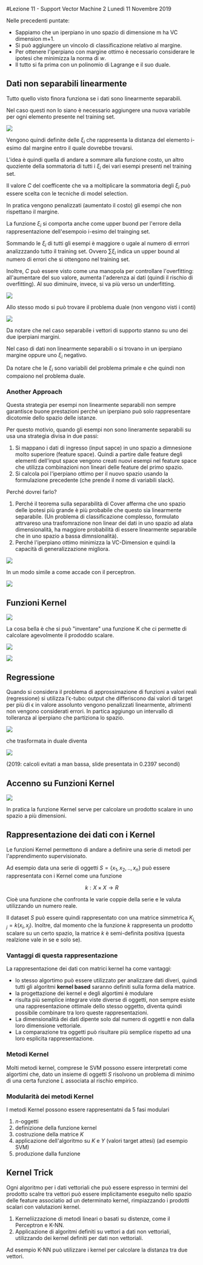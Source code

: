 #Lezione 11 - Support Vector Machine 2
Lunedì 11 Novembre 2019


Nelle precedenti puntate:

- Sappiamo che un iperpiano in uno spazio di dimensione m ha VC dimension m+1.
- Si può aggiungere un vincolo di classificazione relativo al margine.
- Per ottenere l'iperpiano con margine ottimo è necessario considerare le ipotesi che minimizza la norma di *w*.
- Il tutto si fa prima con un polinomio di Lagrange e il suo duale.

## Dati non separabili linearmente

Tutto quello visto finora funziona se i dati sono linearmente separabili.

Nel caso questi non lo siano è necessario aggiungere una nuova variabile per ogni elemento presente nel training set.

![](./immagini/l13-non-linear.png)

Vengono quindi definite delle $\xi_i$ che rappresenta la distanza del elemento i-esimo dal margine entro il quale dovrebbe trovarsi.

L'idea è quindi quella di andare a sommare alla funzione costo, un altro quoziente della sommatoria di tutti i $\xi_i$ dei vari esempi presenti nel training set.

Il valore *C* del coefficente che va a moltiplicare la sommatoria degli $\xi_i$ può essere scelta con le tecniche di model selection.

In pratica vengono penalizzati (aumentato il costo) gli esempi che non rispettano il margine.

La funzione $\xi_i$ si comporta anche come upper buond per l'errore della rappresentazione dell'esempoio i-esimo del trainging set.

Sommando le $\xi_i$ di tutti gli esempi è maggiore o ugale al numero di errrori analizzzando tutto il training set. Ovvero $\sum \xi_i$ indica un upper bound al numero di errori che si ottengono nel training set.

Inoltre, *C* può essere visto come una manopola per controllare l'overfitting: all'aumentare del suo valore, aumenta l'aderenza ai dati (quindi il rischio di overfitting). Al suo diminuire, invece, si va più verso un underfitting.

![](./immagini/l13-slack.png)

Allo stesso modo si può trovare il problema duale (non vengono visti i conti)

![](./immagini/l13-cost.png)

Da notare che nel caso separabile i vettori di supporto stanno su uno dei due iperpiani margini.

Nel caso di dati non linearmente separabili o si trovano in un iperpiano margine oppure uno $\xi_i$ negativo.

Da notare che le $\xi_i$ sono variabili del problema primale e che quindi non compaiono nel problema duale.

### Another Approach
Questa strategia per esempi non linearmente separabili non sempre garantisce buone prestazioni perché un iperpiano può solo rappresentare dicotomie dello spazio delle istanze.

Per questo motivio, quando gli esempi non sono lineramente separabili su usa una strategia divisa in due passi:

1. Si mappano i dati di ingresso (input sapce) in uno spazio a dimnesione molto superiore (feature space). Quindi a partire dalle feature degli elementi dell'input space vengono creati nuovi esempi nel feature space che utilizza combinazioni non lineari delle feature del primo spazio.
2. Si calcola poi l'iperpiano ottimo per il nuovo spazio usando la formulazione precedente (che prende il nome di variabili slack).

Perché dovrei farlo?

1. Perché il teorema sulla separabilità di Cover afferma che uno spazio delle ipotesi più grande è più probabile che questo sia linearmente separabile. (Un problema di classificazione complesso, formulato attrvareso una trasfomrazione non linear dei dati in uno spazio ad alata dimensionalità, ha maggiore probabilità di essere linearmente separabile che in uno spazio a bassa dimnsionalità).
2. Perché l'iperpiano ottimo minimizza la VC-Dimension e quindi la capacità di generalizzazione migliora.

![](./immagini/l13-alt.png)

In un modo simile a come accade con il perceptron.

![](./immagini/l13-train.png)

## Funzioni Kernel

![](./immagini/l13-kernel.png)

La cosa bella è che si può "inventare" una funzione K che ci permette di calcolare agevolmente il prododdo scalare.

![](./immagini/l13-kernel-2.png)

![](./immagini/l13-comparsion.png)

## Regressione

Quando si considera il problema di approssimazione di funzioni a valori reali (regressione) si utilizza l'ϵ-tubo: output che differiscono dai valori di target per più di ϵ in valore assolunto vengono penalizzati linearmente, altrimenti non vengono considerati errori.
In partica aggiungo un intervallo di tolleranza al iperpiano che partiziona lo spazio.

![](./immagini/l13-min-primale.png)

che trasformata in duale diventa

![](./immagini/l13-duale.png)

(2019: calcoli evitati a man bassa, slide presentata in 0.2397 secondi)

## Accenno su Funzioni Kernel

![](./immagini/l14-kernel.png)

In pratica la funzione Kernel serve per calcolare un prodotto scalare in uno spazio a più dimensioni.

## Rappresentazione dei dati con i Kernel

Le funzioni Kernel permettono di andare a definire una serie di metodi per l'apprendimento supervisionato.

Ad esempio data una serie di oggetti $S = \{x_1,x_2,.., x_n\}$ può essere rappresentata con i Kernel come una funzione

$$k: X \times X \to R$$

Cioè una funzione che confronta le varie coppie della serie e le valuta utilizzando un numero reale.

Il dataset *S* può essere quindi rappresentato con una matrice simmetrica $K_{i,j} = k(x_i,x_j)$. Inoltre, dal momento che la funzione *k* rappresenta un prodotto scalare su un certo spazio, la matrice *k* è semi-definita positiva (questa realzione vale in se e solo se).


### Vantaggi di questa rappresentazione

La rappresentazione dei dati con matrici kernel ha come vantaggi:

- lo stesso algortimo può essere utilizzato per analizzare dati diveri, quindi tutti gli algoritmi **kernel based** saranno definiti sulla forma della matrice.
- la progettazione dei kernel e degli algortimi è modulare
- risulta più semplice integrare viste diverse di oggetti, non sempre esiste una rappresentazione ottimale dello stesso oggetto, diventa quindi possibile combinare tra loro queste rappresentazioni.
- La dimensionalità dei dati dipente solo dal numero di oggetti e non dalla loro dimensione vettoriale.
- La comparazione tra oggetti può risultare più semplice rispetto ad una loro esplicita rappresentazione.

### Metodi Kernel

Molti metodi kernel, comprese le SVM possono essere interpretati come algortimi che, dato un insieme di oggetti *S* risolvono un problema di minimo di una certa funzione *L* associata al rischio empirico.

### Modularità dei metodi Kernel

I metodi Kernel possono essere rappresentatni da 5 fasi modulari

1. *n*-oggetti
2. definizione della funzione kernel
3. costruzione della matrice *K*
4. applicazione dell'algoritmo su *K* e *Y* (valori target attesi) (ad esempio SVM)
5. produzione dalla funzione

## Kernel Trick

Ogni algoritmo per i dati vettoriali che può essere espresso in termini del prodotto scalre tra vettori può essere implicitamente eseguito nello spazio delle feature associatio ad un determinato kernel, rimpiazzando i prodotti scalari con valutazioni kernel.

1. Kerneliizzazione di metodi lineari o basati su distenze, come il Perceptron e K-NN.
2. Applicazione di algoritmi definiti su vettori a dati non vettoriali, utilizzando dei kernel definiti per dati non vettoriali.

Ad esempio K-NN può utilizzare i kernel per calcolare la distanza tra due vettori.
